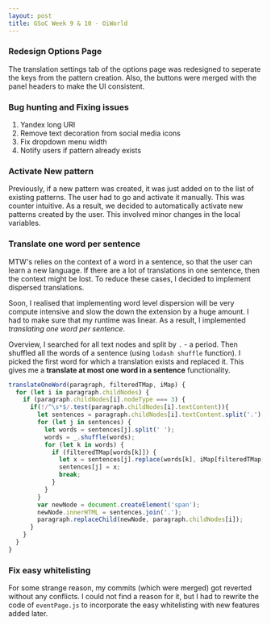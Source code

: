 ```yaml
---
layout: post
title: GSoC Week 9 & 10 - OiWorld
---
```


### Redesign Options Page

The translation settings tab of the options page was redesigned to seperate the keys from the pattern creation. Also, the buttons were merged with the panel headers to make the UI consistent.

### Bug hunting and Fixing issues

1. Yandex long URI
2. Remove text decoration from social media icons
3. Fix dropdown menu width
4. Notify users if pattern already exists

### Activate New pattern

Previously, if a new pattern was created, it was just added on to the list of existing patterns. The user had to go and activate it manually. This was counter intuitive. As a result, we decided to automatically activate new patterns created by the user. This involved minor changes in the local variables.

### Translate one word per sentence

MTW's relies on the context of a word in a sentence, so that the user can learn a new language. If there are a lot of translations in one sentence, then the context might be lost. To reduce these cases, I decided to implement dispersed translations.

Soon, I realised that implementing word level dispersion will be very compute intensive and slow the down the extension by a huge amount. I had to make sure that my runtime was linear. As a result, I implemented *translating one word per sentence*.

Overview, I searched for all text nodes and split by `.` - a period. Then shuffled all the words of a sentence (using `lodash shuffle` function). I picked the first word for which a translation exists and replaced it. This gives me a **translate at most one word in a sentence** functionality.

```javascript
translateOneWord(paragraph, filteredTMap, iMap) {
  for (let i in paragraph.childNodes) {
    if (paragraph.childNodes[i].nodeType === 3) {
      if(!/^\s*$/.test(paragraph.childNodes[i].textContent)){
        let sentences = paragraph.childNodes[i].textContent.split('.');
        for (let j in sentences) {
          let words = sentences[j].split(' ');
          words = _.shuffle(words);
          for (let k in words) {
            if (filteredTMap[words[k]]) {
              let x = sentences[j].replace(words[k], iMap[filteredTMap[words[k]]]);
              sentences[j] = x;
              break;
            }
          }
        }
        var newNode = document.createElement('span');
        newNode.innerHTML = sentences.join('.');
        paragraph.replaceChild(newNode, paragraph.childNodes[i]);
      }
    }
  }
}
```

### Fix easy whitelisting

For some strange reason, my commits (which were merged) got reverted without any conflicts. I could not find a reason for it, but I had to rewrite the code of `eventPage.js` to incorporate the easy whitelisting with new features added later.
